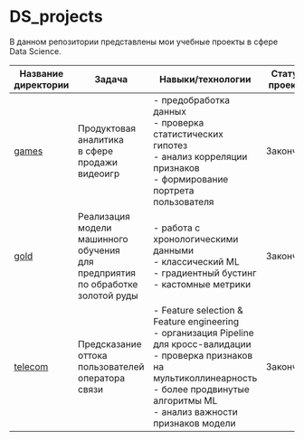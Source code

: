 # DS_projects

В данном репозитории представлены мои учебные проекты в сфере Data Science.


| Название директории                                                 | Задача                                             | Навыки/технологии                                                                                                                                                                        |Статус проекта|
|---------------------------------------------------------------------|----------------------------------------------------|------------------------------------------------------------------------------------------------------------------------------------------------------------------------------------------|--------------|
| [games](https://github.com/DanilLyalin/DS_projects/tree/main/games) | Продуктовая аналитика<br/>в сфере продажи видеоигр | - предобработка данных<br/>- проверка статистических гипотез<br/>- анализ корреляции признаков<br/>- формирование портрета пользователя                                                  |Закончен      |
| [gold](https://github.com/DanilLyalin/DS_projects/tree/main/gold)   | Реализация модели машинного обучения <br/>для предприятия по обработке золотой руды  | - работа с хронологическими данными<br/>- классический ML<br/>- градиентный бустинг<br/>- кастомные метрики                                                                              |Закончен      |
| [telecom](https://github.com/DanilLyalin/DS_projects/tree/main/telecom)                                                         |  Предсказание оттока пользователей оператора связи | - Feature selection & Feature engineering<br/>- организация Pipeline для кросс-валидации<br/>- проверка признаков на мультиколлинеарность<br/>- более продвинутые алгоритмы ML<br/>- анализ важности признаков модели |Закончен      |